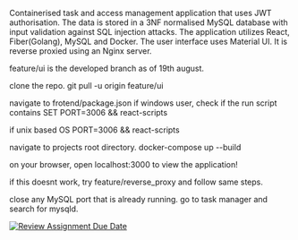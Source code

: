 Containerised task and access management application that uses JWT authorisation. The data is stored in a 3NF normalised MySQL database with input validation against SQL injection attacks. The application utilizes React, Fiber(Golang), MySQL and Docker. The user interface uses Material UI. It is reverse proxied using an Nginx server.

feature/ui is the developed branch as of 19th august.

clone the repo. 
git pull -u origin feature/ui

navigate to frotend/package.json
if windows user,
check if the run script contains SET PORT=3006 && react-scripts

if unix based OS
PORT=3006 && react-scripts

navigate to projects root directory.
docker-compose up --build

on your browser, open localhost:3000 to view the application! 

if this doesnt work, try feature/reverse_proxy and follow same steps.

close any MySQL port that is already running. go to task manager and search for mysqld.

[![Review Assignment Due Date](https://classroom.github.com/assets/deadline-readme-button-24ddc0f5d75046c5622901739e7c5dd533143b0c8e959d652212380cedb1ea36.svg)](https://classroom.github.com/a/M4NvrXuV)
